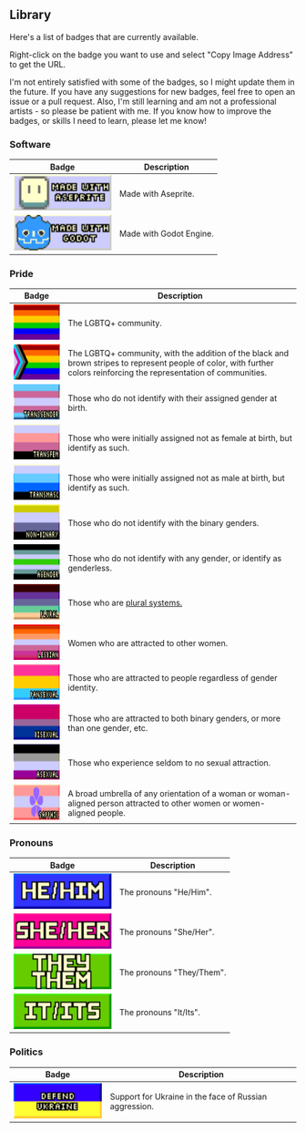 ## Library

Here's a list of badges that are currently available.

Right-click on the badge you want to use and select "Copy Image Address" to get the URL.

I'm not entirely satisfied with some of the badges, so I might update them in the future.
If you have any suggestions for new badges, feel free to open an issue or a pull request.
Also, I'm still learning and am not a professional artists - so please be patient with me.
If you know how to improve the badges, or skills I need to learn, please let me know!

### Software

| Badge | Description |
| --- | --- |
| <img src="./images/software/badge_aseprite_madewith.png" height="62" width="172" /> | Made with Aseprite. |
| <img src="./images/software/badge_godot_madewith.png" height="62" width="172" /> | Made with Godot Engine. |

### Pride

<!-- Trans women are women :3-->
<!-- Trans men are men :3 -->
<!-- Non-binary people are valid :3 -->
<!-- Get over it >:3 -->

| Badge | Description |
| --- | --- |
| <img src="./images/pride/badge_pride.png" height="62" width="172" /> |The LGBTQ+ community. |
| <img src="./images/pride/badge_progress.png" height="62" width="172" /> | The LGBTQ+ community, with the addition of the black and brown stripes to represent people of color, with further colors reinforcing the representation of communities. | 
| <img src="./images/pride/badge_transgender.gif" height="62" width="172" /> | Those who do not identify with their assigned gender at birth. | 
| <img src="./images/pride/badge_transfem.gif" height="62" width="172" /> | Those who were initially assigned not as female at birth, but identify as such. |
| <img src="./images/pride/badge_transmasc.gif" height="62" width="172" /> | Those who were initially assigned not as male at birth, but identify as such. | 
| <img src="./images/pride/badge_nonbinary.gif" height="62" width="172" /> | Those who do not identify with the binary genders. |
| <img src="./images/pride/badge_agender.gif" height="62" width="172" /> | Those who do not identify with any gender, or identify as genderless. | 
| <img src="./images/pride/badge_plural.gif" height="62" width="172" /> | Those who are [plural systems.](https://pluralpedia.org/w/Plurality) | 
| <img src="./images/pride/badge_lesbian.gif" height="62" width="172" /> | Women who are attracted to other women. |
| <img src="./images/pride/badge_pansexual.gif" height="62" width="172" /> | Those who are attracted to people regardless of gender identity. |
| <img src="./images/pride/badge_bisexual.gif" height="62" width="172" /> | Those who are attracted to both binary genders, or more than one gender, etc. |
| <img src="./images/pride/badge_asexual.gif" height="62" width="172" /> | Those who experience seldom to no sexual attraction. |
| <img src="./images/pride/badge_sapphic.gif" height="62" width="172" /> | A broad umbrella of any orientation of a woman or woman-aligned person attracted to other women or women-aligned people. |

### Pronouns

| Badge | Description |
| --- | --- |
| <img src="./images/pronouns/badge_he_him.png" height="62" width="172" /> | The pronouns "He/Him". |
| <img src="./images/pronouns/badge_she_her.png" height="62" width="172" /> | The pronouns "She/Her". |
| <img src="./images/pronouns/badge_they_them.png" height="62" width="172" /> | The pronouns "They/Them". |
| <img src="./images/pronouns/badge_it_its.png" height="62" width="172" /> | The pronouns "It/Its". |

### Politics

| Badge | Description |
| --- | --- |
| <img src="./images/political/badge_ukraine_defend.png" height="62" width="172" /> | Support for Ukraine in the face of Russian aggression. |